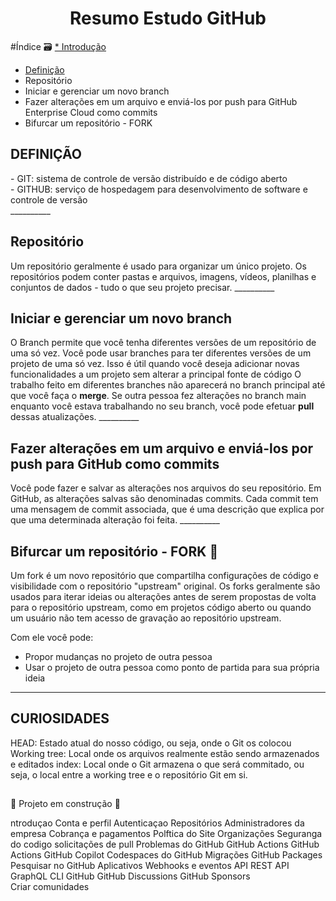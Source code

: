 <h1 align="center"> Resumo Estudo GitHub </h1> 

#Índice 🗃️
<u>* Introdução</u>
* [Definição](#Definição)
* Repositório
* Iniciar e gerenciar um novo branch
* Fazer alterações em um arquivo e enviá-los por push para GitHub Enterprise Cloud como commits
* Bifurcar um repositório - FORK

<h2>DEFINIÇÃO</h2>
- GIT: sistema de controle de versão distribuído e de código aberto <br /> 
- GITHUB: serviço de hospedagem para desenvolvimento de software e controle de versão <br /> 
__________

<h2>Repositório</h2>
Um repositório geralmente é usado para organizar um único projeto. Os repositórios podem conter pastas e arquivos, imagens, vídeos, planilhas e conjuntos de dados - tudo o que seu projeto precisar. 
__________

<h2>Iniciar e gerenciar um novo branch</h2>
O Branch permite que você tenha diferentes versões de um repositório de uma só vez.
Você pode usar branches para ter diferentes versões de um projeto de uma só vez. Isso é útil quando você deseja adicionar novas funcionalidades a um projeto sem alterar a principal fonte de código
O trabalho feito em diferentes branches não aparecerá no branch principal até que você faça o <b>merge</b>.
Se outra pessoa fez alterações no branch main enquanto você estava trabalhando no seu branch, você pode efetuar <b>pull</b> dessas atualizações.
__________

<h2>Fazer alterações em um arquivo e enviá-los por push para GitHub como commits</h2>
Você pode fazer e salvar as alterações nos arquivos do seu repositório. Em GitHub, as alterações salvas são denominadas commits. Cada commit tem uma mensagem de commit associada, que é uma descrição que explica por que uma determinada alteração foi feita. 
__________

<h2>Bifurcar um repositório - FORK 🍴</h2>
Um fork é um novo repositório que compartilha configurações de código e visibilidade com o repositório "upstream" original.
Os forks geralmente são usados para iterar ideias ou alterações antes de serem propostas de volta para o repositório upstream, como em projetos código aberto ou quando um usuário não tem acesso de gravação ao repositório upstream. 

Com ele você pode:
- Propor mudanças no projeto de outra pessoa
- Usar o projeto de outra pessoa como ponto de partida para sua própria ideia

__________





<h2>CURIOSIDADES</h2>
HEAD: Estado atual do nosso código, ou seja, onde o Git os colocou
Working tree: Local onde os arquivos realmente estão sendo armazenados e editados
index: Local onde o Git armazena o que será commitado, ou seja, o local entre a working tree e o repositório Git em si.

<h2></h2>
<h2></h2>
<h2></h2>
<h2></h2>
<h2></h2>








:construction: Projeto em construção :construction:

ntroduçao
Conta e perfil
Autenticaçao
Repositórios
Administradores da empresa
Cobrança e pagamentos
Polftica do Site
Organizações
Seguranga do codigo
solicitações de pull
Problemas do GitHub
GitHub Actions
GitHub Actions
GitHub Copilot
Codespaces do GitHub
Migrações
GitHub Packages
Pesquisar no GitHub
Aplicativos
Webhooks e eventos
API REST
API GraphQL
CLI GitHub
GitHub Discussions
GitHub Sponsors
Criar comunidades




